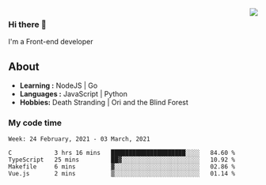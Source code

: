 <img align='right' src="https://github-readme-stats.vercel.app/api?username=strugglebak&show_icons=true">

### Hi there 👋

I'm a Front-end developer

## About

-  **Learning :** NodeJS | Go
-  **Languages :** JavaScript | Python
-  **Hobbies:** Death Stranding | Ori and the Blind Forest

### My code time

<!--START_SECTION:waka-->
```text
Week: 24 February, 2021 - 03 March, 2021

C            3 hrs 16 mins   █████████████████████░░░░   84.60 % 
TypeScript   25 mins         ██▓░░░░░░░░░░░░░░░░░░░░░░   10.92 % 
Makefile     6 mins          ▓░░░░░░░░░░░░░░░░░░░░░░░░   02.86 % 
Vue.js       2 mins          ▒░░░░░░░░░░░░░░░░░░░░░░░░   01.14 % 
```
<!--END_SECTION:waka-->
